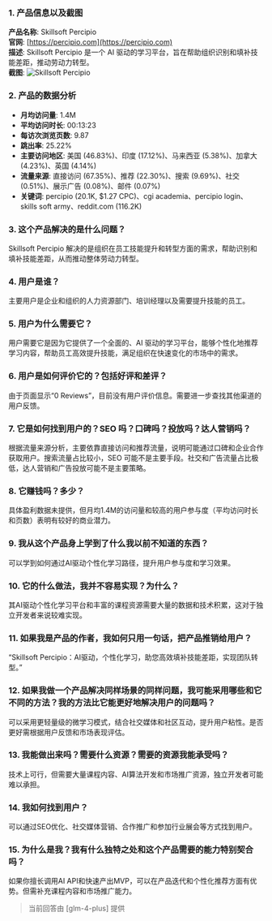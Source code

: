 ### 1. 产品信息以及截图

**产品名称**: Skillsoft Percipio  
**官网**: [https://percipio.com](https://percipio.com)  
**描述**: Skillsoft Percipio 是一个 AI 驱动的学习平台，旨在帮助组织识别和填补技能差距，推动劳动力转型。  
**截图**: ![Skillsoft Percipio](https://cdn-images.toolify.ai/170349923476434225.jpg)

### 2. 产品的数据分析

- **月均访问量**: 1.4M
- **平均访问时长**: 00:13:23
- **每访次浏览页数**: 9.87
- **跳出率**: 25.22%
- **主要访问地区**: 美国 (46.83%)、印度 (17.12%)、马来西亚 (5.38%)、加拿大 (4.23%)、英国 (4.14%)
- **流量来源**: 直接访问 (67.35%)、推荐 (22.30%)、搜索 (9.69%)、社交 (0.51%)、展示广告 (0.08%)、邮件 (0.07%)
- **关键词**: percipio (20.1K, $1.27 CPC)、cgi academia、percipio login、skills soft army、reddit.com (116.2K)

### 3. 这个产品解决的是什么问题？

Skillsoft Percipio 解决的是组织在员工技能提升和转型方面的需求，帮助识别和填补技能差距，从而推动整体劳动力转型。

### 4. 用户是谁？

主要用户是企业和组织的人力资源部门、培训经理以及需要提升技能的员工。

### 5. 用户为什么需要它？

用户需要它是因为它提供了一个全面的、AI 驱动的学习平台，能够个性化地推荐学习内容，帮助员工高效提升技能，满足组织在快速变化的市场中的需求。

### 6. 用户是如何评价它的？包括好评和差评？

由于页面显示“0 Reviews”，目前没有用户评价信息。需要进一步查找其他渠道的用户反馈。

### 7. 它是如何找到用户的？SEO 吗？口碑吗？投放吗？达人营销吗？

根据流量来源分析，主要依靠直接访问和推荐流量，说明可能通过口碑和企业合作获取用户。搜索流量占比较小，SEO 可能不是主要手段。社交和广告流量占比极低，达人营销和广告投放可能不是主要策略。

### 8. 它赚钱吗？多少？

具体盈利数据未提供，但月均1.4M的访问量和较高的用户参与度（平均访问时长和页数）表明有较好的商业潜力。

### 9. 我从这个产品身上学到了什么我以前不知道的东西？

可以学到如何通过AI驱动个性化学习路径，提升用户参与度和学习效果。

### 10. 它的什么做法，我并不容易实现？为什么？

其AI驱动个性化学习平台和丰富的课程资源需要大量的数据和技术积累，这对于独立开发者来说较难实现。

### 11. 如果我是产品的作者，我如何只用一句话，把产品推销给用户？

“Skillsoft Percipio：AI驱动，个性化学习，助您高效填补技能差距，实现团队转型。”

### 12. 如果我做一个产品解决同样场景的同样问题，我可能采用哪些和它不同的方法？我的方法比它能更好地解决用户的问题吗？

可以采用更轻量级的微学习模式，结合社交媒体和社区互动，提升用户粘性。是否更好需根据用户反馈和市场表现评估。

### 13. 我能做出来吗？需要什么资源？需要的资源我能承受吗？

技术上可行，但需要大量课程内容、AI算法开发和市场推广资源，独立开发者可能难以承担。

### 14. 我如何找到用户？

可以通过SEO优化、社交媒体营销、合作推广和参加行业展会等方式找到用户。

### 15. 为什么是我？我有什么独特之处和这个产品需要的能力特别契合吗？

如果你擅长调用AI API和快速产出MVP，可以在产品迭代和个性化推荐方面有优势。但需补充课程内容和市场推广能力。

> 当前回答由 [glm-4-plus] 提供